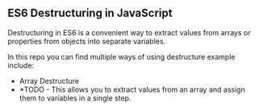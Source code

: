 ## ES6 Destructuring in JavaScript

Destructuring in ES6 is a convenient way to extract values from arrays or properties from objects into separate variables.

In this repo you can find multiple ways of using destructure example include:

- Array Destructure
- \*TODO - This allows you to extract values from an array and assign them to variables in a single step.
